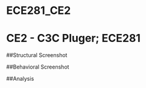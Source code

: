 ECE281_CE2
==========

# CE2 - C3C Pluger; ECE281

##Structural Screenshot




##Behavioral Screenshot



##Analysis
